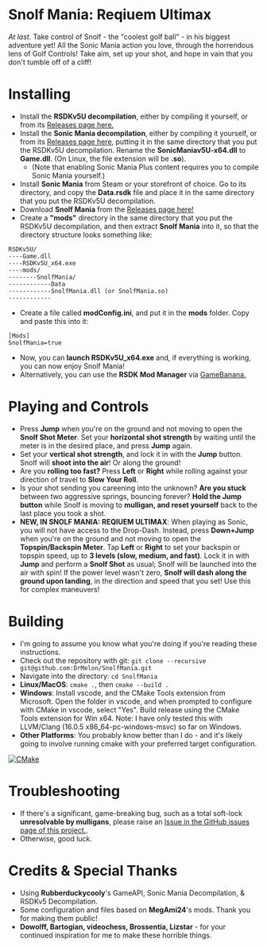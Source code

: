 # Snolf Mania: Reqiuem Ultimax
*At last.*
Take control of Snolf - the "coolest golf ball" - in his biggest adventure yet! All the Sonic Mania action you love, through the horrendous lens of Golf Controls! Take aim, set up your shot, and hope in vain that you don't tumble off of a cliff! 

# Installing
* Install the **RSDKv5U decompilation**, either by compiling it yourself, or from its [Releases page here.](https://github.com/Rubberduckycooly/RSDKv5-Decompilation/releases)
* Install the **Sonic Mania decompilation**, either by compiling it yourself, or from its [Releases page here,](https://github.com/Rubberduckycooly/Sonic-Mania-Decompilation/releases) putting it in the same directory that you put the RSDKv5U decompilation. Rename the **SonicManiav5U-x64.dll** to **Game.dll**. (On Linux, the file extension will be **.so**).
    * (Note that enabling Sonic Mania Plus content requires you to compile Sonic Mania yourself.)
* Install **Sonic Mania** from Steam or your storefront of choice. Go to its directory, and copy the **Data.rsdk** file and place it in the same directory that you put the RSDKv5U decompilation.
* Download **Snolf Mania** from the [Releases page here!](https://github.com/DrMelon/SnolfMania/releases)
* Create a **"mods"** directory in the same directory that you put the RSDKv5U decompilation, and then extract **Snolf Mania** into it, so that the directory structure looks something like:  

```
RSDKv5U/
----Game.dll
----RSDKv5U_x64.exe
----mods/
--------SnolfMania/
------------Data
------------SnolfMania.dll (or SnolfMania.so)
------------
```

* Create a file called **modConfig.ini**, and put it in the **mods** folder. Copy and paste this into it:  

```
[Mods]
SnolfMania=true
```

* Now, you can **launch RSDKv5U_x64.exe** and, if everything is working, you can now enjoy Snolf Mania!
* Alternatively, you can use the **RSDK Mod Manager** via [GameBanana.](https://gamebanana.com/tools/10457)



# Playing and Controls
* Press **Jump** when you're on the ground and not moving to open the **Snolf Shot Meter**. Set your **horizontal shot strength** by waiting until the meter is in the desired place, and press **Jump** again.
* Set your **vertical shot strength**, and lock it in with the **Jump** button. Snolf will **shoot into the air**! Or along the ground!
* Are you **rolling too fast?** Press **Left** or **Right** while rolling against your direction of travel to **Slow Your Roll**.
* Is your shot sending you careening into the unknown? **Are you stuck** between two aggressive springs, bouncing forever? **Hold the Jump button** while Snolf is moving to **mulligan, and reset yourself** back to the last place you took a shot.
* **NEW, IN SNOLF MANIA: REQIUEM ULTIMAX**: When playing as Sonic, you will not have access to the Drop-Dash. Instead, press **Down+Jump** when you're on the ground and not moving to open the **Topspin/Backspin Meter**. Tap **Left** or **Right** to set your backspin or topspin speed, up to **3 levels (slow, medium, and fast)**. Lock it in with **Jump** and perform a **Snolf Shot** as usual; Snolf will be launched into the air with spin! If the power level wasn't zero, **Snolf will dash along the ground upon landing**, in the direction and speed that you set! Use this for complex maneuvers!


# Building
* I'm going to assume you know what you're doing if you're reading these instructions.
* Check out the repository with git: `git clone --recursive git@github.com:DrMelon/SnolfMania.git`  
* Navigate into the directory: `cd SnolfMania`
* **Linux/MacOS**: `cmake .`, then `cmake --build .`
* **Windows**: Install vscode, and the CMake Tools extension from Microsoft. Open the folder in vscode, and when prompted to configure with CMake in vscode, select "Yes". Build release using the CMake Tools extension for Win x64. Note: I have only tested this with LLVM/Clang (16.0.5 x86_64-pc-windows-msvc) so far on Windows.
* **Other Platforms**: You probably know better than I do - and it's likely going to involve running cmake with your preferred target configuration.

[![CMake](https://github.com/DrMelon/SnolfMania/actions/workflows/cmake.yml/badge.svg)](https://github.com/DrMelon/SnolfMania/actions/workflows/cmake.yml)

# Troubleshooting
* If there's a significant, game-breaking bug, such as a total soft-lock **unresolvable by mulligans**, please raise an [Issue in the GitHub issues page of this project.](https://github.com/DrMelon/SnolfMania/issues).
* Otherwise, good luck.

# Credits & Special Thanks
* Using **Rubberduckycooly**'s GameAPI, Sonic Mania Decompilation, & RSDKv5 Decompilation. 
* Some configuration and files based on **MegAmi24**'s mods. Thank you for making them public!
* **Dowolff, Bartogian, videochess, Brossentia, Lizstar** - for your continued inspiration for me to make these horrible things.

